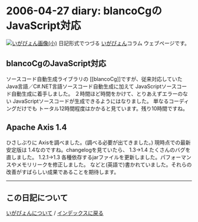2006-04-27 diary: blancoCgのJavaScript対応
=====================================================================================================
[![いがぴょん画像(小)](https://igapyon.github.io/diary/images/iga200306s.jpg "いがぴょん")](https://igapyon.github.io/diary/memo/memoigapyon.html) 日記形式でつづる [いがぴょん](https://igapyon.github.io/diary/memo/memoigapyon.html)コラム ウェブページです。

## blancoCgのJavaScript対応

ソースコード自動生成ライブラリの [[blancoCg]]ですが、従来対応していた Java言語／C#.NET言語ソースコード自動生成に加えて JavaScriptソースコード自動生成に着手しました。
２時間ほど時間をかけて、とりあえずエラーのない JavaScriptソースコードが生成できるようにはなりました。
単なるコーディングだけでも トータル12時間程度はかかると見ています。残り10時間ですね。


## Apache Axis 1.4

ひさしぶりに Axisを調べました。(調べる必要が出てきました。)
現時点での最新安定版は 1.4なのですね。changelogを見ていたら、
1.3→1.4 たくさんのバグを直しました。
1.2.1→1.3 各種依存するjarファイルを更新しました。パフォーマンスやメモリリークを修正しました。
などと(英語で)書かれていました。それらの改善がすばらしい成果であることを期待します。


----------------------------------------------------------------------------------------------------

## この日記について
[いがぴょんについて](http://www.igapyon.jp/igapyon/diary/memo/memoigapyon.html) / [インデックスに戻る](https://igapyon.github.io/diary/idxall.html)
